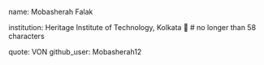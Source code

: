 name: Mobasherah Falak

institution: Heritage Institute of Technology, Kolkata 🚩 # no longer than 58 characters

quote: VON 
github_user: Mobasherah12
